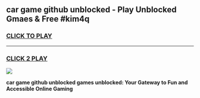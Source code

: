 
## car game github unblocked - Play Unblocked Gmaes & Free #kim4q
<h3>
<a href="https://news.freeplayer.one?title=car_game_github_unblocked&ref=26F">CLICK TO PLAY</a></h3>
<hr>

<h3>
<a href="https://news.freeplayer.one?title=car_game_github_unblocked&ref=26F">CLICK 2 PLAY</a>
  
</h3>

<a href="https://news.freeplayer.one?title=car_game_github_unblocked&ref=26F/"><img src="https://clearcache.store/games.png"></a>


**car game github unblocked games unblocked: Your Gateway to Fun and Accessible Online Gaming**
